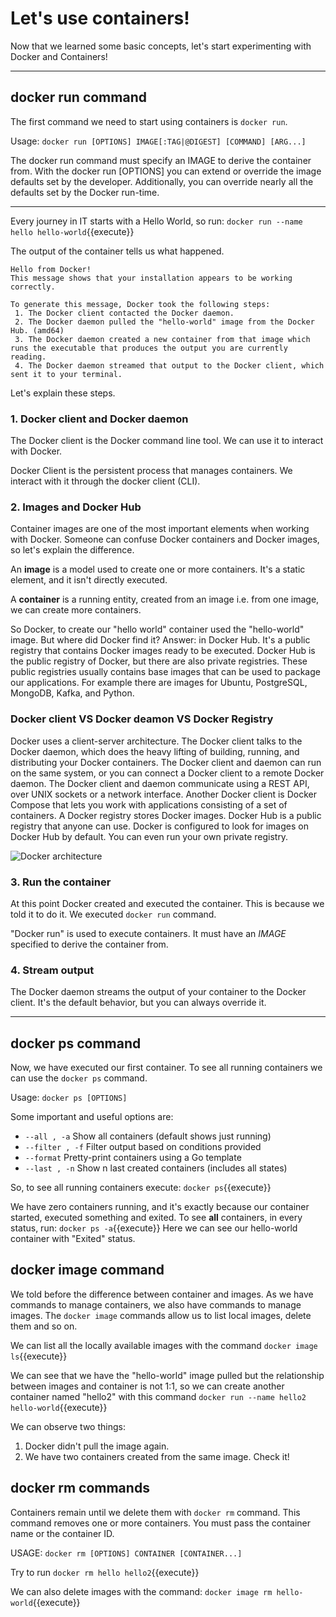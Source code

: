 # Let's use containers!

Now that we learned some basic concepts, let's start experimenting with Docker and Containers!

---

## docker run command

The first command we need to start using containers is `docker run`. 

Usage: `docker run [OPTIONS] IMAGE[:TAG|@DIGEST] [COMMAND] [ARG...]`

The docker run command must specify an IMAGE to derive the container from. With the docker run [OPTIONS] you can extend or override the image defaults set by the developer. Additionally, you can override nearly all the defaults set by the Docker run-time. 

---

Every journey in IT starts with a Hello World, so run:
`docker run --name hello hello-world`{{execute}} 

The output of the container tells us what happened.

```
Hello from Docker!
This message shows that your installation appears to be working correctly.

To generate this message, Docker took the following steps:
 1. The Docker client contacted the Docker daemon.
 2. The Docker daemon pulled the "hello-world" image from the Docker Hub. (amd64)
 3. The Docker daemon created a new container from that image which runs the executable that produces the output you are currently reading.
 4. The Docker daemon streamed that output to the Docker client, which sent it to your terminal.
```

Let's explain these steps.

### 1. Docker client and Docker daemon
The Docker client is the Docker command line tool. We can use it to interact with Docker.

Docker Client is the persistent process that manages containers. We interact with it through the docker client (CLI).

### 2. Images and Docker Hub
Container images are one of the most important elements when working with Docker. Someone can confuse Docker containers and Docker images, so let's explain the difference.

An **image** is a model used to create one or more containers. It's a static element, and it isn't directly executed.

A **container** is a running entity, created from an image i.e. from one image, we can create more containers.

So Docker, to create our "hello world" container used the "hello-world" image. But where did Docker find it? Answer: in Docker Hub. It's a public registry that contains Docker images ready to be executed. Docker Hub is the public registry of Docker, but there are also private registries. These public registries usually contains base images that can be used to package our applications. For example there are images for Ubuntu, PostgreSQL, MongoDB, Kafka, and Python.

### Docker client VS Docker deamon VS Docker Registry
Docker uses a client-server architecture. The Docker client talks to the Docker daemon, which does the heavy lifting of building, running, and distributing your Docker containers. The Docker client and daemon can run on the same system, or you can connect a Docker client to a remote Docker daemon. The Docker client and daemon communicate using a REST API, over UNIX sockets or a network interface. Another Docker client is Docker Compose that lets you work with applications consisting of a set of containers. A Docker registry stores Docker images. Docker Hub is a public registry that anyone can use. Docker is configured to look for images on Docker Hub by default. You can even run your own private registry.

![Docker architecture](https://docs.docker.com/engine/images/architecture.svg)

### 3. Run the container
At this point Docker created and executed the container. This is because we told it to do it. We executed `docker run` command. 

"Docker run" is used to execute containers. It must have an *IMAGE* specified to derive the container from.

### 4. Stream output
The Docker daemon streams the output of your container to the Docker client. It's the default behavior, but you can always override it.

---
## docker ps command

Now, we have executed our first container. To see all running containers we can use the `docker ps` command.

Usage: `docker ps [OPTIONS]`

Some important and useful options are:
- `--all , -a` Show all containers (default shows just running)
- `--filter , -f` Filter output based on conditions provided
- `--format` Pretty-print containers using a Go template
- `--last , -n` Show n last created containers (includes all states)

So, to see all running containers execute: `docker ps`{{execute}} 

We have zero containers running, and it's exactly because our container started, executed something and exited. To see **all** containers, in every status, run:
`docker ps -a`{{execute}}
Here we can see our hello-world container with "Exited" status. 

## docker image command
We told before the difference between container and images. As we have commands to manage containers, we also have commands to manage images. The `docker image` commands allow us to list local images, delete them and so on.

We can list all the locally available images with the command `docker image ls`{{execute}}

We can see that we have the "hello-world" image pulled but the relationship between images and container is not 1:1, so we can create another container named "hello2" with this command
`docker run --name hello2 hello-world`{{execute}} 

We can observe two things:
1. Docker didn't pull the image again.
2. We have two containers created from the same image. Check it!

## docker rm commands

Containers remain until we delete them with `docker rm` command. This command removes one or more containers. You must pass the container name or the container ID.

USAGE: `docker rm [OPTIONS] CONTAINER [CONTAINER...]`

Try to run `docker rm hello hello2`{{execute}}

We can also delete images with the command:
`docker image rm hello-world`{{execute}} 

